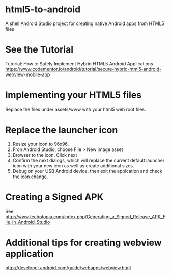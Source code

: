 # html5-to-android
A shell Android Studio project for creating native Android apps from HTML5 files

# See the Tutorial
Tutorial: How to Safely Implement Hybrid HTML5 Android Applications
https://www.codementor.io/android/tutorial/secure-hybrid-html5-android-webview-mobile-app

# Implementing your HTML5 files
Replace the files under assets/www with your html5 web root files.

# Replace the launcher icon
1. Resize your icon to 96x96,
2. Fron Android Studio, choose File > New image asset
3. Browser to the icon. Click next
4. Confirm the next dialogs, which will replace the current default launcher icon with your new icon as well as create additional sizes.
5. Debug on your USB Android device, then exit the applcation and check the icon change.

# Creating a Signed APK
See http://www.techotopia.com/index.php/Generating_a_Signed_Release_APK_File_in_Android_Studio

# Additional tips for creating webview application
http://developer.android.com/guide/webapps/webview.html

